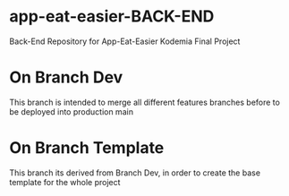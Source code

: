 # app-eat-easier-BACK-END
Back-End Repository for App-Eat-Easier Kodemia Final Project

# On Branch Dev
This branch is intended to merge all different features branches before to be deployed into production main

# On Branch Template
This branch its derived from Branch Dev, in order to create the base template for the whole project
